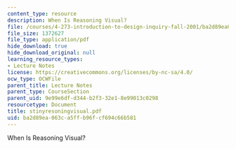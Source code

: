 ```yaml
---
content_type: resource
description: When Is Reasoning Visual?
file: /courses/4-273-introduction-to-design-inquiry-fall-2001/ba2d89ea063ca5ffb96fcf694c66b581_stinyresoningvisual.pdf
file_size: 1372627
file_type: application/pdf
hide_download: true
hide_download_original: null
learning_resource_types:
- Lecture Notes
license: https://creativecommons.org/licenses/by-nc-sa/4.0/
ocw_type: OCWFile
parent_title: Lecture Notes
parent_type: CourseSection
parent_uid: 9e99e6df-d344-b2f3-32e1-8e99013c0298
resourcetype: Document
title: stinyresoningvisual.pdf
uid: ba2d89ea-063c-a5ff-b96f-cf694c66b581
---
```

When Is Reasoning Visual?